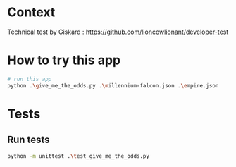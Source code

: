 # Context
Technical test by Giskard : https://github.com/lioncowlionant/developer-test

# How to try this app
```bash
# run this app
python .\give_me_the_odds.py .\millennium-falcon.json .\empire.json
```

# Tests
## Run tests
```bash
python -m unittest .\test_give_me_the_odds.py
```